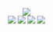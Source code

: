 <div align="center">
<img src = "https://capsule-render.vercel.app/api?type=waving&color=0:e4e8ff,100:0080ff&height=180&section=header&text=Bhinney&fontSize=32&animation=fadeIn&fontAlignY=36&fontColor=ffffff"/>
	</div>

<div align="center">
	<img src="https://img.shields.io/badge/Java-89a8ff?style=flat&logo=Java&logoColor=white" />
	<img src="https://img.shields.io/badge/Spring Boot-89a8ff?style=flat&logo=SpringBoot&logoColor=white" />
	<img src="https://img.shields.io/badge/MySQL-89a8ff?style=flat&logo=MySQL&logoColor=white" />
	<img src="https://img.shields.io/badge/GitHub-89a8ff?style=flat&logo=GitHub&logoColor=white" />
</div>
